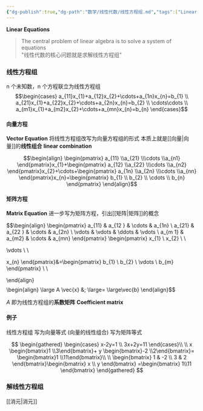 ```yaml
---
{"dg-publish":true,"dg-path":"数学/线性代数/线性方程组.md","tags":["Linear","Equation"],"permalink":"/数学/线性代数/线性方程组/","dgPassFrontmatter":true,"noteIcon":"","created":"2024-05-21T15:20:28.621+08:00","updated":"2024-08-09T15:46:41.778+08:00"}
---
```


**Linear Equations** 
>The central problem of linear algebra is to solve a system of equations  
>"线性代数的核心问题就是求解线性方程组"

### 线性方程组
n 个未知数，n 个方程联立为线性方程组
$$\begin{cases}
a_{11}x_{1}+a_{12}x_{2}+\cdots+a_{1n}x_{n}=b_{1} \\
a_{21}x_{1}+a_{22}x_{2}+\cdots+a_{2n}x_{n}=b_{2} \\ 
\cdots\cdots \\
a_{m1}x_{1}+a_{m2}x_{2}+\cdots+a_{mn}x_{n}=b_{n}
\end{cases}$$

#### 向量方程
**Vector Equation**
将线性方程组改写为向量方程组的形式
本质上就是[[向量\|向量]]的**线性组合**  **linear combination**


$$\begin{align}
\begin{pmatrix}
a_{11} \\a_{21} \\\cdots \\a_{n1}
\end{pmatrix}x_{1}+\begin{pmatrix}
a_{12} \\a_{22} \\\cdots \\a_{n2}
\end{pmatrix}x_{2}+\cdots+\begin{pmatrix}
a_{1n} \\a_{2n} \\\cdots \\a_{nn}
\end{pmatrix}x_{n}=\begin{pmatrix}
b_{1} \\
b_{2} \\
\cdots \\
b_{n}
\end{pmatrix}
\end{align}$$

#### 矩阵方程
**Matrix Equation**
进一步写为矩阵方程，引出[[矩阵\|矩阵]]的概念

$$\begin{align}
\begin{pmatrix}
a_{11} & a_{12 } & \cdots & a_{1n} \\
a_{21} & a_{22 } & \cdots & a_{2n} \\
\vdots  &  \vdots  & \ddots  & \vdots \\
a_{m 1} & a_{m2} & \cdots  & a_{mn}
\end{pmatrix} 
\begin{pmatrix}
x_{1} \\
x_{2} \\ \\

\vdots \\ \\

x_{n}
\end{pmatrix}&=\begin{pmatrix}
b_{1} \\
b_{2} \\
\vdots \\
b_{m}
\end{pmatrix} \\ \\

\end{align}$$
$$\begin{align}
\large  A \vec{x} &\; \large= \large\vec{b}
\end{align}$$

$A$ 即为线性方程组的**系数矩阵**  **Coefficient matrix**


#### 例子
线性方程组
写为向量等式 (向量的线性组合)
写为矩阵等式

$$
\begin{gathered}
\begin{cases}
x-2y=1 \\
3x+2y=11
\end{cases}\\ \\
x \begin{bmatrix}1 \\3\end{bmatrix}+
y \begin{bmatrix}-2 \\2\end{bmatrix}= \begin{bmatrix}1 \\11\end{bmatrix}\\ \\
\begin{bmatrix}
1 & -2 \\
3 & 2
\end{bmatrix}\begin{bmatrix}
x \\ y
\end{bmatrix} =\begin{bmatrix}
1\\11
\end{bmatrix}
\end{gathered}
$$

### 解线性方程组
[[消元\|消元]]

